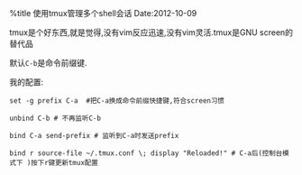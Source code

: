 %title 使用tmux管理多个shell会话
Date:2012-10-09

tmux是个好东西,就是觉得,没有vim反应迅速,没有vim灵活.tmux是GNU screen的替代品

默认`C-b`是命令前缀键.

我的配置:

```
set -g prefix C-a  #把C-a换成命令前缀快捷键,符合screen习惯

unbind C-b # 不再监听C-b

bind C-a send-prefix # 监听到C-a时发送prefix

bind r source-file ~/.tmux.conf \; display "Reloaded!" # C-a后(控制台模式下 )按下r键更新tmux配置

```
